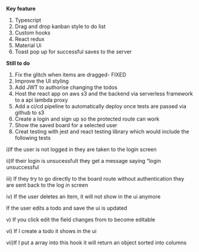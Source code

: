



**Key feature**

1) Typescript
2) Drag and drop kanban style to do list
3) Custom hooks
4) React redux
5) Material Ui
6) Toast pop up for successful saves to the server

**Still to do**
1) Fix the glitch when items are dragged- FIXED
2) Improve the UI styling
3) Add JWT to authorise changing the todos
4) Host the react app on aws s3 and the backend via serverless framework to a api lambda proxy
5) Add a ci/cd pipeline to automatically deploy once tests are passed via github to s3
6) Create a login and sign up so the protected route can work
7) Show the saved board for a selected user
8) Creat testing with jest and react testing library which would include the following tests
   
i)If the user is not logged in they are taken to the login screen

ii)If their login is unsucessfult they get a message saying “login unsuccessful

iii) If they try to go directly to the board route without authentication they are sent back to the log in screen

iv) If the user deletes an item, it will not show in the ui anymore

If the user edits a todo and save the ui is updated 

v) If you click edit the field changes from to become editable

vi) If I create a todo it shows in the ui

vii)If I put a array into this hook it will return an object sorted into columns






